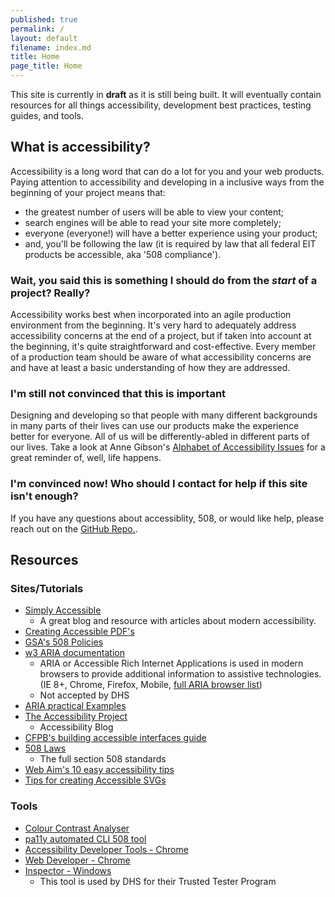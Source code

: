 ```yaml
---
published: true
permalink: /
layout: default
filename: index.md
title: Home
page_title: Home
---
```


This site is currently in __draft__ as it is still being built. It will eventually contain resources for all things accessibility, development best practices, testing guides, and tools.

## What is accessibility?

Accessibility is a long word that can do a lot for you and your web products. Paying attention to accessibility and developing in a inclusive ways from the beginning of your project means that:

- the greatest number of users will be able to view your content;
- search engines will be able to read your site more completely;
- everyone (everyone!) will have a better experience using your product;
- and, you'll be following the law (it is required by law that all federal EIT products be accessible, aka '508 compliance').

### Wait, you said this is something I should do from the _start_ of a project? Really?

Accessibility works best when incorporated into an agile production environment from the beginning. It's very hard to adequately address accessibility concerns at the end of a project, but if taken into account at the beginning, it's quite straightforward and cost-effective. Every member of a production team should be aware of what accessibility concerns are and have at least a basic understanding of how they are addressed. 

### I'm still not convinced that this is important

Designing and developing so that people with many different backgrounds in many parts of their lives can use our products make the experience better for everyone. All of us will be differently-abled in different parts of our lives. Take a look at Anne Gibson's [Alphabet of Accessibility Issues](https://the-pastry-box-project.net/anne-gibson/2014-july-31) for a great reminder of, well, life happens.

### I'm convinced now! Who should I contact for help if this site isn't enough?

If you have any questions about accessiblity, 508, or would like help, please reach out on the [GitHub Repo.](https://github.com/18F/accessibility).  

## Resources

### Sites/Tutorials

* [Simply Accessible](http://simplyaccessible.com/archives/)
  * A great blog and resource with articles about modern accessibility.
* [Creating Accessible PDF's](http://www.section508.va.gov/support/tutorials/pdf/index.asp)
* [GSA's 508 Policies](https://insite.gsa.gov/portal/content/629482)
* [w3 ARIA documentation](http://www.w3.org/html/wg/drafts/html/master/dom.html#wai-aria)
  * ARIA or Accessible Rich Internet Applications is used in modern browsers to provide additional information to assistive technologies. (IE 8+, Chrome, Firefox, Mobile, [full ARIA browser list](http://caniuse.com/#feat=wai-aria))
  * Not accepted by DHS
* [ARIA practical Examples](http://heydonworks.com/practical_aria_examples/)
* [The Accessibility Project](http://a11yproject.com/)
  * Accessibility Blog
* [CFPB's building accessible interfaces guide](http://cfpb.github.io/design-manual/guides/accessible-interfaces.html)
* [508 Laws](http://www.access-board.gov/guidelines-and-standards/communications-and-it/about-the-section-508-standards/section-508-standards)
  * The full section 508 standards
* [Web Aim's 10 easy accessibility tips](http://webaim.org/blog/10-easy-accessibility-tips/)
* [Tips for creating Accessible SVGs](http://www.sitepoint.com/tips-accessible-svg/)

### Tools

* [Colour Contrast Analyser](http://www.paciellogroup.com/resources/contrastanalyser/)
* [pa11y automated CLI 508 tool](http://pa11y.org/)
* [Accessibility Developer Tools - Chrome](https://chrome.google.com/webstore/detail/accessibility-developer-t/fpkknkljclfencbdbgkenhalefipecmb?hl=en)
* [Web Developer - Chrome](https://chrome.google.com/webstore/detail/web-developer/bfbameneiokkgbdmiekhjnmfkcnldhhm?hl=en-US)
* [Inspector - Windows](https://msdn.microsoft.com/en-us/library/windows/desktop/dd318521%28v=vs.85%29.aspx)
  * This tool is used by DHS for their Trusted Tester Program 
